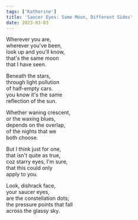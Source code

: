 ```yaml
---
tags: ['Katherine']
title: 'Saucer Eyes: Same Moon, Different Sides'
date: 2023-03-03
---
```


Wherever you are,  
wherever you've been,  
look up and you'll know,  
that's the same moon  
that I have seen.

Beneath the stars,  
through light pollution  
of half-empty cars.  
you know it's the same  
reflection of the sun.

Whether waning crescent,  
or the waxing blues,  
depends on the overlap,  
of the nights that we  
both choose.

But I think just for one,  
that isn't quite as true,  
coz starry eyes, I'm sure,  
that this could only  
apply to you.

Look, dishrack face,  
your saucer eyes,  
are the constellation dots;  
the pressure points that fall  
across the glassy sky.
